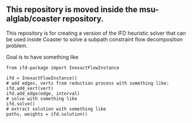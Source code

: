 ## This repository is moved inside the msu-alglab/coaster repository.

This repository is for creating a version of the IFD heuristic solver that can
be used inside Coaster to solve a subpath constraint flow decomposition
problem.

Goal is to have something like
```
from ifd-package import InexactFlowInstance

ifd = InexactFlowInstance()
# add edges, verts from reduction process with something like:
ifd.add_vert(vert)
ifd.add_edge(edge, interval)
# solve with something like
ifd.solve()
# extract solution with something like
paths, weights = ifd.solution()
```



